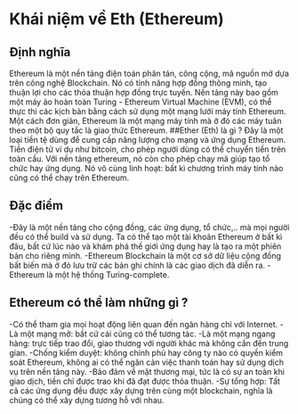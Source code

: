 # Khái niệm về Eth (Ethereum)
## Định nghĩa
Ethereum là một nền tảng điện toán phân tán, công cộng, mã nguồn mở dựa trên công nghệ Blockchain. Nó có tính năng hợp đồng thông minh, tạo thuận lợi cho các thỏa thuận hợp đồng trực tuyến. Nền tảng này bao gồm một máy ảo hoàn toàn Turing - Ethereum Virtual Machine (EVM), có thể thực thi các kịch bản bằng cách sử dụng một mạng lưới máy tính Ethereum. Một cách đơn giản, Ethereum là một mạng máy tính mà ở đó các máy tuân theo một bộ quy tắc là giao thức Ethereum. 
##Ether (Eth) là gì ?
Đây là một loại tiền tệ dùng để cung cấp năng lượng cho mạng và ứng dụng Ethereum. Tiền điện tử ví dụ như bitcoin, cho phép người dùng có thể chuyển tiền trên toàn cầu. Với nền tảng ethereum, nó còn cho phép chạy mã giúp tạo tổ chức hay ứng dụng. Nó vô cùng linh hoạt: bất kì chương trình máy tính nào cũng có thể chạy trên Ethereum.
## Đặc điểm
-Đây là một nền tảng cho cộng đồng, các ứng dụng, tổ chức,.. mà mọi người đều có thể build và sử dụng. Ta có thể tạo một tài khoản Ethereum ở bất kì đâu, bất cứ lúc nào và khám phá thế giới ứng dụng hay là tạo ra một phiên bản cho riêng mình.
-Ethereum Blockchain là một cơ sở dữ liệu cộng đồng bất biến mà ở đó lưu trữ các bản ghi chính là các giao dịch đã diễn ra.
-Ethereum là một hệ thống Turing-complete.
## Ethereum có thể làm những gì ?
-Có thể tham gia mọi hoạt động liên quan đến ngân hàng chỉ với Internet.
-Là một mạng mở: bất cứ cái cũng có thể tương tác.
-Là một mạng ngang hàng: trực tiếp trao đổi, giao thương với người khác mà không cần đến trung gian.
-Chống kiểm duyệt: không chính phủ hay công ty nào có quyền kiểm soát Ethereum, không ai có thể ngăn cản việc thanh toán hay sử dụng dịch vụ trên nền tảng này.
-Bảo đảm về mặt thương mại, tức là có sự an toàn khi giao dịch, tiền chỉ được trao khi đã đạt được thỏa thuận.
-Sự tổng hợp: Tất cả các ứng dụng đều được xây dựng trên cùng một blockchain, nghĩa là chúng có thể xây dựng tương hỗ với nhau.
 


